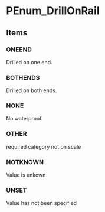 # PEnum_DrillOnRail
<!-- end of short definition -->

## Items

### ONEEND
Drilled on one end.

### BOTHENDS
Drilled on both ends.

### NONE
No waterproof.

### OTHER
required category not on scale

### NOTKNOWN
Value is unkown

### UNSET
Value has not been specified
